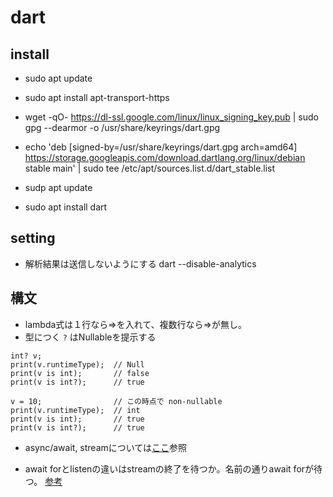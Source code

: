 # dart

## install

- sudo apt update
- sudo apt install apt-transport-https
- wget -qO- https://dl-ssl.google.com/linux/linux_signing_key.pub | sudo gpg --dearmor -o /usr/share/keyrings/dart.gpg
- echo 'deb [signed-by=/usr/share/keyrings/dart.gpg arch=amd64] https://storage.googleapis.com/download.dartlang.org/linux/debian stable main' | sudo tee /etc/apt/sources.list.d/dart_stable.list

- sudp apt update
- sudo apt install dart

## setting

- 解析結果は送信しないようにする
  dart --disable-analytics

## 構文

- lambda式は１行なら=>を入れて、複数行なら=>が無し。
- 型につく `?` はNullableを提示する

```
int? v;
print(v.runtimeType);  // Null
print(v is int);       // false
print(v is int?);      // true

v = 10;                // この時点で non-nullable
print(v.runtimeType);  // int
print(v is int);       // true
print(v is int?);      // true
```

- async/await, streamについては[ここ](https://medium.com/@kawanojieee/dart-async-await-394846fb3d2c)参照

- await forとlistenの違いはstreamの終了を待つか。名前の通りawait forが待つ。
  [参考](https://qiita.com/shindex/items/1ec40cc224aedcf31946)
